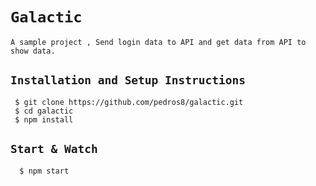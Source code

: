 # `Galactic`
    A sample project , Send login data to API and get data from API to show data.

## `Installation and Setup Instructions`
     $ git clone https://github.com/pedros8/galactic.git
     $ cd galactic
     $ npm install
    
## `Start & Watch`
      $ npm start
    
